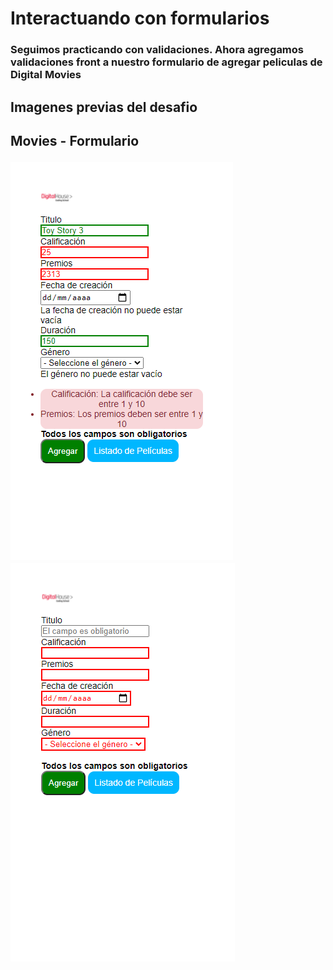 # Interactuando con formularios

<h3>Seguimos practicando con validaciones. Ahora agregamos validaciones front a nuestro formulario de agregar peliculas de Digital Movies</h3>

<h2>Imagenes previas del desafio<h2>

<p>Movies - Formulario</p>
<img src="https://github.com/Franckfer/Interactuando-con-formularios/blob/master/public/img/1.png">
<img src="https://github.com/Franckfer/Interactuando-con-formularios/blob/master/public/img/2.png">





